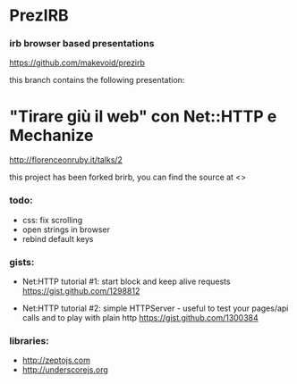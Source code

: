# PrezIRB
### irb browser based presentations
<https://github.com/makevoid/prezirb>


this branch contains the following presentation:

# "Tirare giù il web" con Net::HTTP e Mechanize
<http://florenceonruby.it/talks/2>


this project has been forked brirb, you can find the source at <>

### todo:

- css: fix scrolling
- open strings in browser
- rebind default keys


### gists:

- Net:HTTP tutorial #1: start block and keep alive requests <https://gist.github.com/1298812>

- Net:HTTP tutorial #2: simple HTTPServer - useful to test your pages/api calls and to play with plain http <https://gist.github.com/1300384>

### libraries:

- <http://zeptojs.com>
- <http://underscorejs.org>